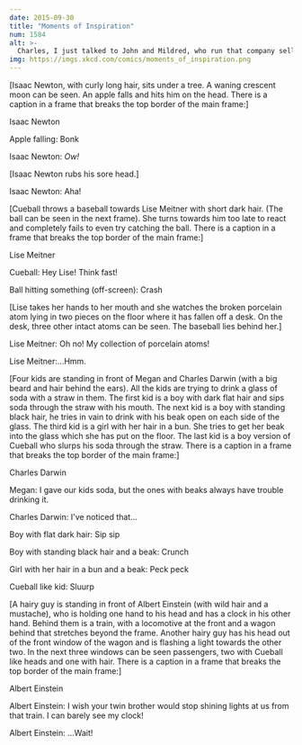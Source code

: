 ```yaml
---
date: 2015-09-30
title: "Moments of Inspiration"
num: 1584
alt: >-
  Charles, I just talked to John and Mildred, who run that company selling seeds and nuts, and their kids with MOUTHS are starving!
img: https://imgs.xkcd.com/comics/moments_of_inspiration.png
---
```

[Isaac Newton, with curly long hair, sits under a tree. A waning crescent moon can be seen. An apple falls and hits him on the head. There is a caption in a frame that breaks the top border of the main frame:]

Isaac Newton

Apple falling: Bonk

Isaac Newton: *Ow!*

[Isaac Newton rubs his sore head.]

Isaac Newton: Aha!

[Cueball throws a baseball towards Lise Meitner with short dark hair. (The ball can be seen in the next frame). She turns towards him too late to react and completely fails to even try catching the ball. There is a caption in a frame that breaks the top border of the main frame:]

Lise Meitner

Cueball: Hey Lise! Think fast!

Ball hitting something (off-screen): Crash

[Lise takes her hands to her mouth and she watches the broken porcelain atom lying in two pieces on the floor where it has fallen off a desk. On the desk, three other intact atoms can be seen. The baseball lies behind her.]

Lise Meitner: Oh no! My collection of porcelain atoms!

Lise Meitner:...Hmm.

[Four kids are standing in front of Megan and Charles Darwin (with a big beard and hair behind the ears). All the kids are trying to drink a glass of soda with a straw in them. The first kid is a boy with dark flat hair and sips soda through the straw with his mouth. The next kid is a boy with standing black hair, he tries in vain to drink with his beak open on each side of the glass. The third kid is a girl with her hair in a bun. She tries to get her beak into the glass which she has put on the floor. The last kid is a boy version of Cueball who slurps his soda through the straw. There is a caption in a frame that breaks the top border of the main frame:]

Charles Darwin

Megan: I gave our kids soda, but the ones with beaks always have trouble drinking it.

Charles Darwin: I've noticed that...

Boy with flat dark hair: Sip sip

Boy with standing black hair and a beak: Crunch

Girl with her hair in a bun and a beak: Peck peck

Cueball like kid: Sluurp

[A hairy guy is standing in front of Albert Einstein (with wild hair and a mustache), who is holding one hand to his head and has a clock in his other hand. Behind them is a train, with a locomotive at the front and a wagon behind that stretches beyond the frame. Another hairy guy has his head out of the front window of the wagon and is flashing a light towards the other two. In the next three windows can be seen passengers, two with Cueball like heads and one with hair. There is a caption in a frame that breaks the top border of the main frame:]

Albert Einstein

Albert Einstein: I wish your twin brother would stop shining lights at us from that train. I can barely see my clock!

Albert Einstein: ...Wait!